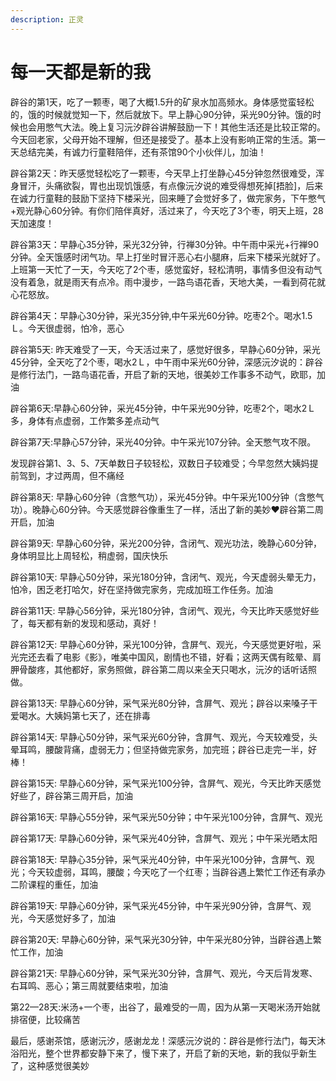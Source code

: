 ```yaml
---
description: 正灵
---
```


# 每一天都是新的我

辟谷的第1天，吃了一颗枣，喝了大概1.5升的矿泉水加高频水。身体感觉蛮轻松的，饿的时候就觉知一下，然后就放下。早上静心90分钟，采光90分钟。饿的时候也会用憋气大法。晚上复习沅汐辟谷讲解鼓励一下！其他生活还是比较正常的。今天回老家，父母开始不理解，但还是接受了。基本上没有影响正常的生活。第一天总结完美，有诚力行童鞋陪伴，还有茶馆90个小伙伴儿，加油！

辟谷第2天：昨天感觉轻松吃了一颗枣，今天早上打坐静心45分钟忽然很难受，浑身冒汗，头痛欲裂，胃也出现饥饿感，有点像沅汐说的难受得想死掉\[捂脸\]，后来在诚力行童鞋的鼓励下坚持下楼采光，回来睡了会觉好多了，做完家务，下午憋气+观光静心60分钟。有你们陪伴真好，活过来了，今天吃了3个枣，明天上班，28天加速度！

辟谷第3天：早静心35分钟，采光32分钟，行禅30分钟。中午雨中采光+行禅90分钟。全天饿感时闭气功。早上打坐时冒汗恶心右小腿麻，后来下楼采光就好了。上班第一天忙了一天，今天吃了2个枣，感觉蛮好，轻松清明，事情多但没有动气没有着急，就是雨天有点冷。雨中漫步，一路鸟语花香，天地大美，一看到荷花就心花怒放。

辟谷第4天：早静心30分钟，采光35分钟,中午采光60分钟。吃枣2个。喝水1.5Ｌ。今天很虚弱，怕冷，恶心

辟谷第5天: 昨天难受了一天，今天活过来了，感觉好很多，早静心60分钟，采光45分钟，全天吃了2个枣，喝水2Ｌ，中午雨中采光60分钟，深感沅汐说的：辟谷是修行法门，一路鸟语花香，开启了新的天地，很美妙工作事多不动气，欧耶，加油

辟谷第6天:早静心60分钟，采光45分钟，中午采光90分钟，吃枣2个，喝水2Ｌ多，身体有点虚弱，工作繁多差点动气

辟谷第7天:早静心57分钟，采光40分钟。中午采光107分钟。全天憋气攻不限。

发现辟谷第1、3、5、7天单数日子较轻松，双数日子较难受；今早忽然大姨妈提前驾到，才过两周，但不痛经

辟谷第8天: 早静心60分钟（含憋气功），采光45分钟。中午采光100分钟（含憋气功）。晚静心60分钟。今天感觉辟谷像重生了一样，活出了新的美妙❤️辟谷第二周开启，加油

辟谷第9天: 早静心60分钟，采光200分钟，含闭气、观光功法，晚静心60分钟，身体明显比上周轻松，稍虚弱，国庆快乐

辟谷第10天: 早静心50分钟，采光180分钟，含闭气、观光，今天虚弱头晕无力，怕冷，困乏老打哈欠，好在坚持做完家务，完成加班工作任务。加油

辟谷第11天: 早静心56分钟，采光180分钟，含闭气、观光，今天比昨天感觉好些了，每天都有新的发现和感动，真好！

辟谷第12天: 早静心60分钟，采光100分钟，含屏气、观光，今天感觉更好啦，采光完还去看了电影《影》，唯美中国风，剧情也不错，好看；这两天偶有眩晕、肩胛骨酸疼，其他都好，家务照做，辟谷第二周以来全天只喝水，沅汐的话听话照做。

辟谷第13天: 早静心60分钟，采气采光80分钟，含屏气、观光；辟谷以来嗓子干爱喝水。大姨妈第七天了，还在排毒

辟谷第14天: 早静心50分钟，采气采光60分钟，含屏气、观光，今天较难受，头晕耳鸣，腰酸背痛，虚弱无力；但坚持做完家务，加完班；辟谷已走完一半，好棒！

辟谷第15天: 早静心60分钟，采气采光100分钟，含屏气、观光，今天比昨天感觉好些了，辟谷第三周开启，加油

辟谷第16天: 早静心55分钟，采气采光50分钟；中午采光100分钟，含屏气、观光

辟谷第17天: 早静心60分钟，采气采光40分钟，含屏气、观光；中午采光晒太阳

辟谷第18天: 早静心35分钟，采气采光40分钟，中午采光100分钟，含屏气、观光；今天较虚弱，耳鸣，腰酸；今天吃了一个红枣；当辟谷遇上繁忙工作还有承办二阶课程的重任，加油

辟谷第19天: 早静心60分钟，采气采光45分钟，中午采光90分钟，含屏气、观光，今天感觉好多了，加油

辟谷第20天: 早静心60分钟，采气采光30分钟，中午采光80分钟，当辟谷遇上繁忙工作，加油

辟谷第21天: 早静心60分钟，采气采光30分钟，含屏气、观光，今天后背发寒、右耳鸣、恶心；第三周就要结束啦，加油

第22—28天:米汤+一个枣，出谷了，最难受的一周，因为从第一天喝米汤开始就排宿便，比较痛苦

最后，感谢茶馆，感谢沅汐，感谢龙龙！深感沅汐说的：辟谷是修行法门，每天沐浴阳光️，整个世界都安静下来了，慢下来了，开启了新的天地，新的我似乎新生了，这种感觉很美妙

